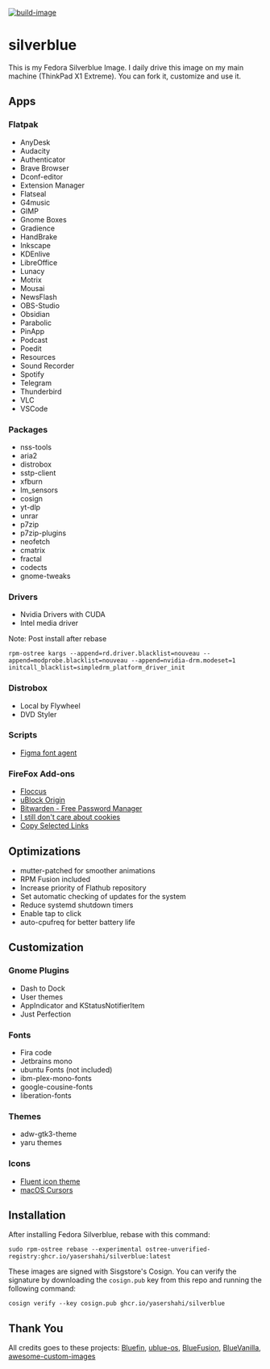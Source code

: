 [![build-image](https://github.com/yasershahi/silverblue/actions/workflows/build.yml/badge.svg)](https://github.com/yasershahi/silverblue/actions/workflows/build.yml)

# silverblue
This is my Fedora Silverblue Image. I daily drive this image on my main machine (ThinkPad X1 Extreme). You can fork it, customize and use it.
## Apps
### Flatpak
- AnyDesk
- Audacity
- Authenticator
- Brave Browser
- Dconf-editor
- Extension Manager
- Flatseal
- G4music
- GIMP
- Gnome Boxes
- Gradience
- HandBrake
- Inkscape
- KDEnlive
- LibreOffice
- Lunacy
- Motrix
- Mousai
- NewsFlash
- OBS-Studio
- Obsidian
- Parabolic
- PinApp
- Podcast
- Poedit
- Resources
- Sound Recorder
- Spotify
- Telegram
- Thunderbird
- VLC
- VSCode

### Packages
- nss-tools
- aria2
- distrobox
- sstp-client
- xfburn
- lm_sensors
- cosign
- yt-dlp
- unrar
- p7zip
- p7zip-plugins
- neofetch
- cmatrix
- fractal
- codects
- gnome-tweaks

### Drivers
- Nvidia Drivers with CUDA
- Intel media driver
 
Note: Post install after rebase

    rpm-ostree kargs --append=rd.driver.blacklist=nouveau --append=modprobe.blacklist=nouveau --append=nvidia-drm.modeset=1 initcall_blacklist=simpledrm_platform_driver_init

### Distrobox
- Local by Flywheel
- DVD Styler

### Scripts
- [Figma font agent](https://github.com/neetly/figma-agent-linux)

### FireFox Add-ons
- [Floccus](https://addons.mozilla.org/en-US/firefox/addon/floccus/)
- [uBlock Origin](https://addons.mozilla.org/en-US/firefox/addon/ublock-origin/)
- [Bitwarden - Free Password Manager](https://addons.mozilla.org/en-US/firefox/addon/bitwarden-password-manager)
- [I still don't care about cookies](https://addons.mozilla.org/en-US/firefox/addon/istilldontcareaboutcookies/)
- [Copy Selected Links](https://addons.mozilla.org/en-US/firefox/addon/copy-selected-links/)

## Optimizations
- mutter-patched for smoother animations
- RPM Fusion included
- Increase priority of Flathub repository
- Set automatic checking of updates for the system
- Reduce systemd shutdown timers
- Enable tap to click
- auto-cpufreq for better battery life

## Customization
### Gnome Plugins
- Dash to Dock
- User themes
- AppIndicator and KStatusNotifierItem
- Just Perfection

### Fonts
- Fira code
- Jetbrains mono
- ubuntu Fonts (not included)
- ibm-plex-mono-fonts
- google-cousine-fonts
- liberation-fonts

### Themes
- adw-gtk3-theme
- yaru themes


### Icons
- [Fluent icon theme](https://github.com/vinceliuice/Fluent-icon-theme)
- [macOS Cursors](https://github.com/ful1e5/apple_cursor)

## Installation
After installing Fedora Silverblue, rebase with this command:

    sudo rpm-ostree rebase --experimental ostree-unverified-registry:ghcr.io/yasershahi/silverblue:latest

These images are signed with Sisgstore's Cosign. You can verify the
signature by downloading the `cosign.pub` key from this repo and running the
following command:

    cosign verify --key cosign.pub ghcr.io/yasershahi/silverblue

## Thank You 
All credits goes to these projects:
[Bluefin](https://github.com/ublue-os/bluefin), 
[ublue-os](https://github.com/ublue-os/main), 
[BlueFusion](https://github.com/aguslr/bluefusion), 
[BlueVanilla](https://github.com/aguslr/bluevanilla), 
[awesome-custom-images](https://github.com/ublue-os/awesome-custom-images)


